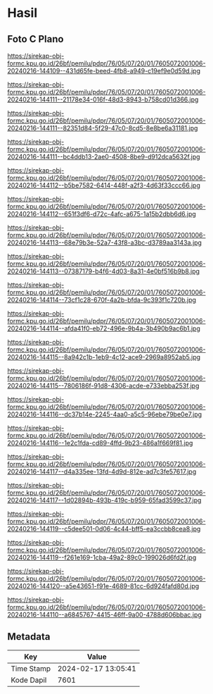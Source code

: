 # Hasil

## Foto C Plano

https://sirekap-obj-formc.kpu.go.id/26bf/pemilu/pdpr/76/05/07/20/01/7605072001006-20240216-144109--431d65fe-beed-4fb8-a949-c19ef9e0d59d.jpg

https://sirekap-obj-formc.kpu.go.id/26bf/pemilu/pdpr/76/05/07/20/01/7605072001006-20240216-144111--21178e34-016f-48d3-8943-b758cd01d366.jpg

https://sirekap-obj-formc.kpu.go.id/26bf/pemilu/pdpr/76/05/07/20/01/7605072001006-20240216-144111--82351d84-5f29-47c0-8cd5-8e8be6a31181.jpg

https://sirekap-obj-formc.kpu.go.id/26bf/pemilu/pdpr/76/05/07/20/01/7605072001006-20240216-144111--bc4ddb13-2ae0-4508-8be9-d912dca5632f.jpg

https://sirekap-obj-formc.kpu.go.id/26bf/pemilu/pdpr/76/05/07/20/01/7605072001006-20240216-144112--b5be7582-6414-448f-a2f3-4d63f33ccc66.jpg

https://sirekap-obj-formc.kpu.go.id/26bf/pemilu/pdpr/76/05/07/20/01/7605072001006-20240216-144112--651f3df6-d72c-4afc-a675-1a15b2dbb6d6.jpg

https://sirekap-obj-formc.kpu.go.id/26bf/pemilu/pdpr/76/05/07/20/01/7605072001006-20240216-144113--68e79b3e-52a7-43f8-a3bc-d3789aa3143a.jpg

https://sirekap-obj-formc.kpu.go.id/26bf/pemilu/pdpr/76/05/07/20/01/7605072001006-20240216-144113--07387179-b4f6-4d03-8a31-4e0bf516b9b8.jpg

https://sirekap-obj-formc.kpu.go.id/26bf/pemilu/pdpr/76/05/07/20/01/7605072001006-20240216-144114--73cf1c28-670f-4a2b-bfda-9c393f1c720b.jpg

https://sirekap-obj-formc.kpu.go.id/26bf/pemilu/pdpr/76/05/07/20/01/7605072001006-20240216-144114--afda41f0-eb72-496e-9b4a-3b490b9ac6b1.jpg

https://sirekap-obj-formc.kpu.go.id/26bf/pemilu/pdpr/76/05/07/20/01/7605072001006-20240216-144115--8a942c1b-1eb9-4c12-ace9-2969a8952ab5.jpg

https://sirekap-obj-formc.kpu.go.id/26bf/pemilu/pdpr/76/05/07/20/01/7605072001006-20240216-144115--7806186f-91d8-4306-acde-e733ebba253f.jpg

https://sirekap-obj-formc.kpu.go.id/26bf/pemilu/pdpr/76/05/07/20/01/7605072001006-20240216-144116--dc37b14e-2245-4aa0-a5c5-96ebe79be0e7.jpg

https://sirekap-obj-formc.kpu.go.id/26bf/pemilu/pdpr/76/05/07/20/01/7605072001006-20240216-144116--1e2c1fda-cd89-4ffd-9b23-486a1f669f81.jpg

https://sirekap-obj-formc.kpu.go.id/26bf/pemilu/pdpr/76/05/07/20/01/7605072001006-20240216-144117--d4a335ee-13fd-4d9d-812e-ad7c3fe57617.jpg

https://sirekap-obj-formc.kpu.go.id/26bf/pemilu/pdpr/76/05/07/20/01/7605072001006-20240216-144117--1d02894b-493b-419c-b959-65fad3599c37.jpg

https://sirekap-obj-formc.kpu.go.id/26bf/pemilu/pdpr/76/05/07/20/01/7605072001006-20240216-144119--c5dee501-0d06-4c44-bff5-ea3ccbb8cea8.jpg

https://sirekap-obj-formc.kpu.go.id/26bf/pemilu/pdpr/76/05/07/20/01/7605072001006-20240216-144119--f261e169-1cba-49a2-89c0-199026d6fd2f.jpg

https://sirekap-obj-formc.kpu.go.id/26bf/pemilu/pdpr/76/05/07/20/01/7605072001006-20240216-144120--a5e43651-f91e-4689-81cc-6d924fafd80d.jpg

https://sirekap-obj-formc.kpu.go.id/26bf/pemilu/pdpr/76/05/07/20/01/7605072001006-20240216-144110--a6845767-4415-46ff-9a00-4788d606bbac.jpg


## Metadata

| Key        | Value               |
| ---------- | ------------------- |
| Time Stamp | 2024-02-17 13:05:41 |
| Kode Dapil | 7601                |



